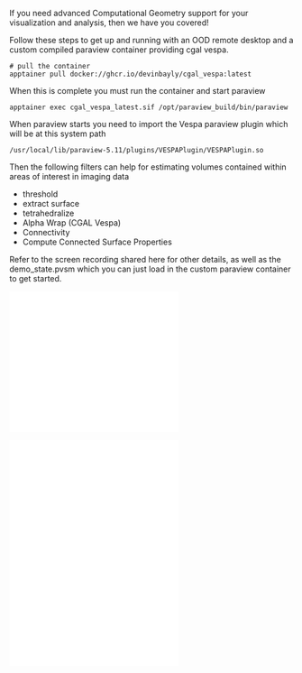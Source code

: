 If you need advanced Computational Geometry support for your
visualization and analysis, then we have you covered!

  

Follow these steps to get up and running with an OOD remote desktop and
a custom compiled paraview container providing cgal vespa.

  

    # pull the container
    apptainer pull docker://ghcr.io/devinbayly/cgal_vespa:latest

When this is complete you must run the container and start paraview

    apptainer exec cgal_vespa_latest.sif /opt/paraview_build/bin/paraview

When paraview starts you need to import the Vespa paraview plugin which
will be at this system path

    /usr/local/lib/paraview-5.11/plugins/VESPAPlugin/VESPAPlugin.so

  

Then the following filters can help for estimating volumes contained
within areas of interest in imaging data

-   threshold
-   extract surface
-   tetrahedralize
-   Alpha Wrap (CGAL Vespa)
-   Connectivity
-   Compute Connected Surface Properties

Refer to the screen recording shared here for other details, as well as
the demo\_state.pvsm which you can just load in the custom paraview
container to get started.

<span class="confluence-embedded-file-wrapper conf-macro output-inline"
data-hasbody="false"
data-macro-id="d471f096-cf31-47f0-b6b4-9431ed0c6065"
data-macro-name="view-file"><a href="/wiki/download/attachments/75989475/demo_state.pvsm?version=1" class="confluence-embedded-file"><embed src="../../all_images/uarizona.atlassian.net/wiki/download/thumbnails/75989475/demo_state.pvsm?version=1" height="250" /></a></span>

  

  

<span class="confluence-embedded-file-wrapper conf-macro output-inline"
data-hasbody="false"
data-macro-id="8ba4d727-39c1-4e14-9536-2d26f083d5b9"
data-macro-name="view-file"><a href="/wiki/download/attachments/75989475/vespa.mp4?version=1" class="confluence-embedded-file"><embed src="../../all_images/uarizona.atlassian.net/wiki/download/thumbnails/75989475/vespa.mp4?version=1" height="400" /></a></span>

  

  

  

  

  

  

<span id="confluence-server-performance"
style="display:none;">{"serverDuration": 17, "requestCorrelationId":
"6bc9cdeba83c4a7bb82f184a96d6b19b"}</span>
